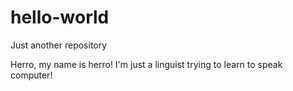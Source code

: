 # hello-world
Just another repository

Herro, my name is herro! I'm just a linguist trying to learn to speak computer!
